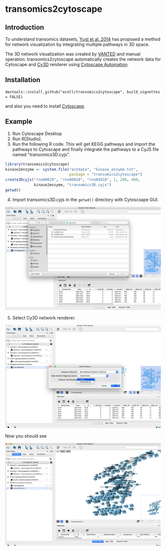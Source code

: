 # transomics2cytoscape

## Introduction

To understand transomics datasets, [Yugi et al.
2014](https://pubmed.ncbi.nlm.nih.gov/25131207)
has proposed a method for network visualization
by integrating multiple pathways in 3D space.

The 3D network visualization was created by
[VANTED](https://pubmed.ncbi.nlm.nih.gov/23140568)
and manual operation. transomics2cytoscape automatically
creates the network data for Cytoscape and
[Cy3D](http://apps.cytoscape.org/apps/cy3d) renderer
using
[Cytoscape Automation](https://pubmed.ncbi.nlm.nih.gov/31477170).

## Installation

```{R}
devtools::install_github("ecell/transomics2cytoscape", build_vignettes = FALSE)
```

and also you need to install [Cytoscape](https://cytoscape.org/).

## Example

1. Run Cytoscape Desktop
2. Run R[Studio].
3. Run the following R code. This will get KEGG pathways and import the pathways to Cytoscape and finally integrate the pathways to a CyJS file named "transomics3D.cyjs".

```R
library(transomics2cytoscape)
kinase2enzyme <- system.file("extdata", "kinase_enzyme.txt",
                             package = "transomics2cytoscape")
create3Dcyjs("rno00010", "rno00010", "rno04910", 1, 200, 400,
             kinase2enzyme, "transomics3D.cyjs")
getwd()
```

4. Import transomics3D.cyjs in the `getwd()` directory with Cytoscsape GUI.

  ![](man/figures/ImportingCyjsByGUI.png)

5. Select Cy3D network renderer.

  ![](man/figures/Cy3DrendererSelection.png)
  
Now you should see

![](man/figures/3Dview.png)
